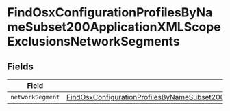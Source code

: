 # FindOsxConfigurationProfilesByNameSubset200ApplicationXMLScopeExclusionsNetworkSegments


## Fields

| Field                                                                                                                                                                                                                                     | Type                                                                                                                                                                                                                                      | Required                                                                                                                                                                                                                                  | Description                                                                                                                                                                                                                               |
| ----------------------------------------------------------------------------------------------------------------------------------------------------------------------------------------------------------------------------------------- | ----------------------------------------------------------------------------------------------------------------------------------------------------------------------------------------------------------------------------------------- | ----------------------------------------------------------------------------------------------------------------------------------------------------------------------------------------------------------------------------------------- | ----------------------------------------------------------------------------------------------------------------------------------------------------------------------------------------------------------------------------------------- |
| `networkSegment`                                                                                                                                                                                                                          | [FindOsxConfigurationProfilesByNameSubset200ApplicationXMLScopeExclusionsNetworkSegmentsNetworkSegment](../../models/operations/findosxconfigurationprofilesbynamesubset200applicationxmlscopeexclusionsnetworksegmentsnetworksegment.md) | :heavy_minus_sign:                                                                                                                                                                                                                        | N/A                                                                                                                                                                                                                                       |